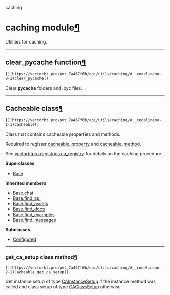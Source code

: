 caching

#  caching module[](https://github.com/polakowo/vectorbt.pro/blob/6e344a8230eaf718593f4570378486ee1d4178f6/vectorbtpro/utils/caching.py "Jump to source")[¶](https://vectorbt.pro/pvt_7a467f6b/api/utils/caching/#vectorbtpro.utils.caching "Permanent link")

Utilities for caching.

* * *

## clear_pycache function[](https://github.com/polakowo/vectorbt.pro/blob/6e344a8230eaf718593f4570378486ee1d4178f6/vectorbtpro/utils/caching.py#L24-L31 "Jump to source")[¶](https://vectorbt.pro/pvt_7a467f6b/api/utils/caching/#vectorbtpro.utils.caching.clear_pycache "Permanent link")
    
    
    [](https://vectorbt.pro/pvt_7a467f6b/api/utils/caching/#__codelineno-0-1)clear_pycache()
    

Clear **pycache** folders and .pyc files.

* * *

## Cacheable class[](https://github.com/polakowo/vectorbt.pro/blob/6e344a8230eaf718593f4570378486ee1d4178f6/vectorbtpro/utils/caching.py#L34-L61 "Jump to source")[¶](https://vectorbt.pro/pvt_7a467f6b/api/utils/caching/#vectorbtpro.utils.caching.Cacheable "Permanent link")
    
    
    [](https://vectorbt.pro/pvt_7a467f6b/api/utils/caching/#__codelineno-1-1)Cacheable()
    

Class that contains cacheable properties and methods.

Required to register [cacheable_property](https://vectorbt.pro/pvt_7a467f6b/api/utils/decorators/#vectorbtpro.utils.decorators.cacheable_property "vectorbtpro.utils.decorators.cacheable_property") and [cacheable_method](https://vectorbt.pro/pvt_7a467f6b/api/utils/decorators/#vectorbtpro.utils.decorators.cacheable_method "vectorbtpro.utils.decorators.cacheable_method").

See [vectorbtpro.registries.ca_registry](https://vectorbt.pro/pvt_7a467f6b/api/registries/ca_registry/ "vectorbtpro.registries.ca_registry") for details on the caching procedure.

**Superclasses**

  * [Base](https://vectorbt.pro/pvt_7a467f6b/api/utils/base/#vectorbtpro.utils.base.Base "vectorbtpro.utils.base.Base")



**Inherited members**

  * [Base.chat](https://vectorbt.pro/pvt_7a467f6b/api/utils/base/#vectorbtpro.utils.base.Base.chat "vectorbtpro.utils.base.Base.chat")
  * [Base.find_api](https://vectorbt.pro/pvt_7a467f6b/api/utils/base/#vectorbtpro.utils.base.Base.find_api "vectorbtpro.utils.base.Base.find_api")
  * [Base.find_assets](https://vectorbt.pro/pvt_7a467f6b/api/utils/base/#vectorbtpro.utils.base.Base.find_assets "vectorbtpro.utils.base.Base.find_assets")
  * [Base.find_docs](https://vectorbt.pro/pvt_7a467f6b/api/utils/base/#vectorbtpro.utils.base.Base.find_docs "vectorbtpro.utils.base.Base.find_docs")
  * [Base.find_examples](https://vectorbt.pro/pvt_7a467f6b/api/utils/base/#vectorbtpro.utils.base.Base.find_examples "vectorbtpro.utils.base.Base.find_examples")
  * [Base.find_messages](https://vectorbt.pro/pvt_7a467f6b/api/utils/base/#vectorbtpro.utils.base.Base.find_messages "vectorbtpro.utils.base.Base.find_messages")



**Subclasses**

  * [Configured](https://vectorbt.pro/pvt_7a467f6b/api/utils/config/#vectorbtpro.utils.config.Configured "vectorbtpro.utils.config.Configured")



* * *

### get_ca_setup class method[](https://github.com/polakowo/vectorbt.pro/blob/6e344a8230eaf718593f4570378486ee1d4178f6/vectorbtpro/utils/caching.py#L53-L61 "Jump to source")[¶](https://vectorbt.pro/pvt_7a467f6b/api/utils/caching/#vectorbtpro.utils.caching.Cacheable.get_ca_setup "Permanent link")
    
    
    [](https://vectorbt.pro/pvt_7a467f6b/api/utils/caching/#__codelineno-2-1)Cacheable.get_ca_setup()
    

Get instance setup of type [CAInstanceSetup](https://vectorbt.pro/pvt_7a467f6b/api/registries/ca_registry/#vectorbtpro.registries.ca_registry.CAInstanceSetup "vectorbtpro.registries.ca_registry.CAInstanceSetup") if the instance method was called and class setup of type [CAClassSetup](https://vectorbt.pro/pvt_7a467f6b/api/registries/ca_registry/#vectorbtpro.registries.ca_registry.CAClassSetup "vectorbtpro.registries.ca_registry.CAClassSetup") otherwise.
